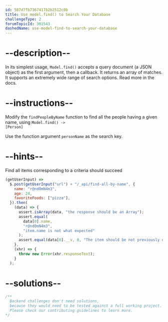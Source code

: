 ```yaml
---
id: 587d7fb7367417b2b2512c0b
title: Use model.find() to Search Your Database
challengeType: 2
forumTopicId: 301543
dashedName: use-model-find-to-search-your-database
---
```


# --description--

In its simplest usage, `Model.find()` accepts a query document (a JSON object) as the first argument, then a callback. It returns an array of matches. It supports an extremely wide range of search options. Read more in the docs.

# --instructions--

Modify the `findPeopleByName` function to find all the people having a given name, using <code>Model.find() -\> [Person]</code>

Use the function argument `personName` as the search key.

# --hints--

Find all items corresponding to a criteria should succeed

```js
(getUserInput) =>
  $.post(getUserInput("url") + "/_api/find-all-by-name", {
    name: "r@nd0mN4m3",
    age: 24,
    favoriteFoods: ["pizza"],
  }).then(
    (data) => {
      assert.isArray(data, "the response should be an Array");
      assert.equal(
        data[0].name,
        "r@nd0mN4m3",
        "item.name is not what expected"
      );
      assert.equal(data[0].__v, 0, "The item should be not previously edited");
    },
    (xhr) => {
      throw new Error(xhr.responseText);
    }
  );
```

# --solutions--

```js
/**
  Backend challenges don't need solutions, 
  because they would need to be tested against a full working project. 
  Please check our contributing guidelines to learn more.
*/
```
